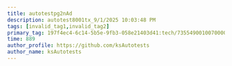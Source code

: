 ```yaml
---
title: autotestpg2nAd
description: autotest8001tx_9/1/2025 10:03:48 PM
tags: [invalid_tag1,invalid_tag2]
primary_tag: 197f4ec4-6c14-5b5e-9fb3-058e21403d41:tech/73554900100700000996/67838200100800006287
time: 889
author_profile: https://github.com/ksAutotests
author_name: ksAutotests
---
```

